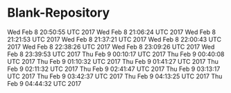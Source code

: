 # Blank-Repository
Wed Feb 8 20:50:55 UTC 2017
Wed Feb 8 21:06:24 UTC 2017
Wed Feb 8 21:21:53 UTC 2017
Wed Feb 8 21:37:21 UTC 2017
Wed Feb 8 22:00:43 UTC 2017
Wed Feb 8 22:38:26 UTC 2017
Wed Feb 8 23:09:26 UTC 2017
Wed Feb 8 23:39:53 UTC 2017
Thu Feb 9 00:10:17 UTC 2017
Thu Feb 9 00:40:08 UTC 2017
Thu Feb 9 01:10:32 UTC 2017
Thu Feb 9 01:41:27 UTC 2017
Thu Feb 9 02:11:32 UTC 2017
Thu Feb 9 02:41:47 UTC 2017
Thu Feb 9 03:13:17 UTC 2017
Thu Feb 9 03:42:37 UTC 2017
Thu Feb 9 04:13:25 UTC 2017
Thu Feb 9 04:44:32 UTC 2017
